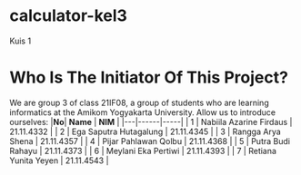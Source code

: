 # calculator-kel3
Kuis 1
# Who Is The Initiator Of This Project?
We are group 3 of class 21IF08, a group of students who are learning informatics at the Amikom Yogyakarta University. Allow us to introduce ourselves:
|**No**| **Name** | **NIM** |
|---|------|-----|
| 1 | Nabiila Azarine Firdaus | 21.11.4332 |
| 2 | Ega Saputra Hutagalung | 21.11.4345 |
| 3 | Rangga Arya Shena | 21.11.4357 |
| 4 | Pijar Pahlawan Qolbu | 21.11.4368 |
| 5 | Putra Budi Rahayu | 21.11.4373 |
| 6 | Meylani Eka Pertiwi | 21.11.4393 |
| 7 | Retiana Yunita Yeyen | 21.11.4543 |
